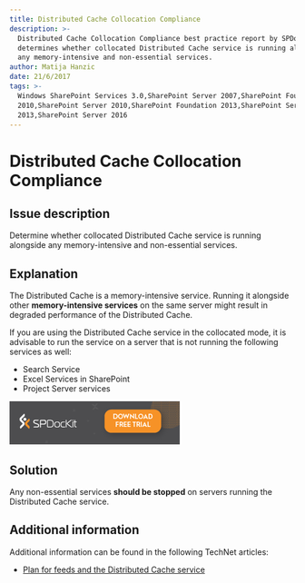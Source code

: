 ```yaml
---
title: Distributed Cache Collocation Compliance
description: >-
  Distributed Cache Collocation Compliance best practice report by SPDocKit
  determines whether collocated Distributed Cache service is running alongside
  any memory-intensive and non-essential services.
author: Matija Hanzic
date: 21/6/2017
tags: >-
  Windows SharePoint Services 3.0,SharePoint Server 2007,SharePoint Foundation
  2010,SharePoint Server 2010,SharePoint Foundation 2013,SharePoint Server
  2013,SharePoint Server 2016
---
```


# Distributed Cache Collocation Compliance

## Issue description

Determine whether collocated Distributed Cache service is running alongside any memory-intensive and non-essential services.

## Explanation

The Distributed Cache is a memory-intensive service. Running it alongside other **memory-intensive services** on the same server might result in degraded performance of the Distributed Cache.

If you are using the Distributed Cache service in the collocated mode, it is advisable to run the service on a server that is not running the following services as well:

* Search Service
* Excel Services in SharePoint
* Project Server services

[![Download SPDocKit](/.gitbook/assets/spdockit_download.png)](http://bit.ly/2US0Zna)

## Solution

Any non-essential services **should be stopped** on servers running the Distributed Cache service.

## Additional information

Additional information can be found in the following TechNet articles:

* [Plan for feeds and the Distributed Cache service](https://technet.microsoft.com/en-us/library/jj219572%28v=office.15%29.aspx)

